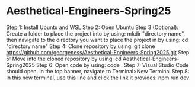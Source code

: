 # Aesthetical-Engineers-Spring25
 
Step 1: Install Ubuntu and WSL
Step 2: Open Ubuntu
Step 3 (Optional): Create a folder to place the project into by using: mkdir "directory name", then navigate to the directory you want to place the project in by using: cd "directory name"
Step 4: Clone repository by using: git clone https://github.com/georgeness/Aesthetical-Engineers-Spring2025.git
Step 5: Move into the cloned repository by using: cd Aesthetical-Engineers-Spring2025
Step 6: Open code by using: code .
Step 7: Visual Studio Code should open. In the top banner, navigate to Terminal>New Terminal
Step 8: In this new terminal, use this line and click the link it provides: npm run dev
